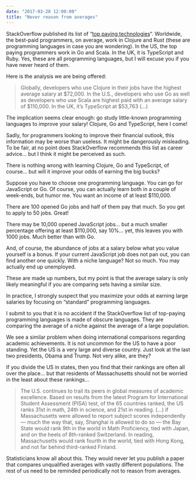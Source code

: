 ```yaml
---
date: "2017-03-28 12:00:00"
title: "Never reason from averages"
---
```




StackOverflow published its list of &ldquo;[top paying technologies](https://stackoverflow.com/insights/survey/2017/#top-paying-technologies)&ldquo;. Worldwide, the best-paid programmers, on average, work in Clojure and Rust (these are programming languages in case you are wondering). In the US, the top paying programmers work in Go and Scala. In the UK, it is TypeScript and Ruby. Yes, these are all programming languages, but I will excuse you if you have never heard of them.

Here is the analysis we are being offered:

> Globally, developers who use Clojure in their jobs have the highest average salary at $72,000. In the U.S., developers who use Go as well as developers who use Scala are highest paid with an average salary of $110,000. In the UK, it&rsquo;s TypeScript at $53,763 (&hellip;)


The implication seems clear enough: go study little-known programming languages to improve your salary! Clojure, Go and TypeScript, here I come!

Sadly, for programmers looking to improve their financial outlook, this information may be worse than useless. It might be dangerously misleading. To be fair, at no point does StackOverflow recommends this list as career advice&hellip; but I think it might be perceived as such.

There is nothing wrong with learning Clojure, Go and TypeScript, of course&hellip; but will it improve your odds of earning the big bucks?

Suppose you have to choose one programming language. You can go for JavaScript or Go. Of course, you can actually learn both in a couple of week-ends, but humor me. You want an income of at least $110,000. 

There are 100 opened Go jobs and half of them pay that much. So you get to apply to 50 jobs. Great! 

There may be 10,000 opened JavaScript jobs&hellip; but a much smaller percentage offering at least $110,000, say 10%&hellip; yet, this leaves you with 1000 jobs. Much better than with Go.

And, of course, the abundance of jobs at a salary below what you value yourself is a bonus. If your current JavaScript job does not pan out, you can find another one quickly. With a niche language? Not so much. You may actually end up unemployed.

These are made up numbers, but my point is that the average salary is only likely meaningful if you are comparing sets having a similar size. 

In practice, I strongly suspect that you maximize your odds at earning large salaries by focusing on &ldquo;standard&rdquo; programming languages.

I submit to you that it is no accident if the StackOverflow list of top-paying programming languages is made of obscure languages. They are comparing the average of a niche against the average of a large population.

We see a similar problem when doing international comparisons regarding academic achievements. It is not uncommon for the US to have a poor standing. Yet the US is a very large and diverse country. Just look at the last two presidents, Obama and Trump. Not very alike, are they?

If you divide the US in states, then you find that their rankings are often all over the place&hellip; but that residents of Massachusetts should not be worried in the least about these rankings&hellip;

> The U.S. continues to trail its peers in global measures of academic excellence. Based on results from the latest Program for International Student Assessment (PISA) test, of the 65 countries ranked, the US ranks 31st in math, 24th in science, and 21st in reading. (&hellip;) if Massachusetts were allowed to report subject scores independently &#8212; much the way that, say, Shanghai is allowed to do so &#8212; the Bay State would rank 9th in the world in Math Proficiency, tied with Japan, and on the heels of 8th-ranked Switzerland. In reading, Massachusetts would rank fourth in the world, tied with Hong Kong, and not far behind third-ranked Finland.


Statisticians know all about this. They would never let you publish a paper that compares unqualified averages with vastly different populations. The rest of us need to be reminded periodically not to reason from averages.

